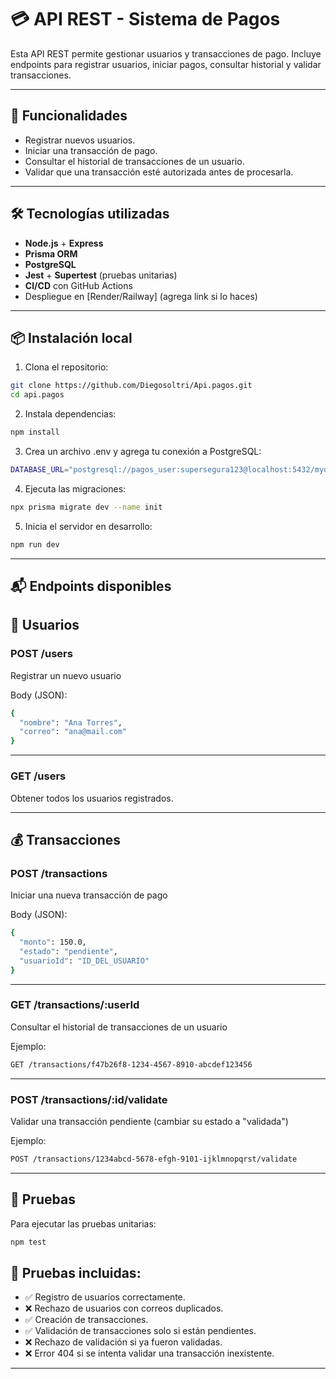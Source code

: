 # 💳 API REST - Sistema de Pagos

Esta API REST permite gestionar usuarios y transacciones de pago. Incluye endpoints para registrar usuarios, iniciar pagos, consultar historial y validar transacciones.

---

## 🚀 Funcionalidades

- Registrar nuevos usuarios.
- Iniciar una transacción de pago.
- Consultar el historial de transacciones de un usuario.
- Validar que una transacción esté autorizada antes de procesarla.

---

## 🛠 Tecnologías utilizadas

- **Node.js** + **Express**
- **Prisma ORM**
- **PostgreSQL**
- **Jest** + **Supertest** (pruebas unitarias)
- **CI/CD** con GitHub Actions 
- Despliegue en [Render/Railway] (agrega link si lo haces)

---

## 📦 Instalación local

1. Clona el repositorio:

```bash
git clone https://github.com/Diegosoltri/Api.pagos.git
cd api.pagos

```
2.	Instala dependencias:
```bash
npm install
```


3.	Crea un archivo .env y agrega tu conexión a PostgreSQL:
```bash
DATABASE_URL="postgresql://pagos_user:supersegura123@localhost:5432/mydb?schema=public"
```

4. Ejecuta las migraciones:
```bash
npx prisma migrate dev --name init
```

5. Inicia el servidor en desarrollo:
```bash
npm run dev
```

---

## 📬 Endpoints disponibles

## 👤 Usuarios

### POST /users

Registrar un nuevo usuario

Body (JSON):
```bash
{
  "nombre": "Ana Torres",
  "correo": "ana@mail.com"
}
```

---

### GET /users

Obtener todos los usuarios registrados.

---

## 💰 Transacciones

### POST /transactions

Iniciar una nueva transacción de pago

Body (JSON):
```bash
{
  "monto": 150.0,
  "estado": "pendiente",
  "usuarioId": "ID_DEL_USUARIO"
}
```

---

### GET /transactions/:userId

Consultar el historial de transacciones de un usuario

Ejemplo:
```bash
GET /transactions/f47b26f8-1234-4567-8910-abcdef123456
```

---

### POST /transactions/:id/validate

Validar una transacción pendiente (cambiar su estado a "validada")

Ejemplo:
```bash
POST /transactions/1234abcd-5678-efgh-9101-ijklmnopqrst/validate
```

---

## 🧪 Pruebas

Para ejecutar las pruebas unitarias:
```bash
npm test
```
## 📌 Pruebas incluidas:
- ✅ Registro de usuarios correctamente.
- ❌ Rechazo de usuarios con correos duplicados.
- ✅ Creación de transacciones.
- ✅ Validación de transacciones solo si están pendientes.
- ❌ Rechazo de validación si ya fueron validadas.
- ❌ Error 404 si se intenta validar una transacción inexistente.

---